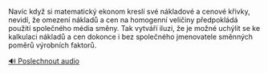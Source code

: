 
Navíc když si matematický ekonom kreslí své nákladové a cenové křivky, nevidí, že omezení nákladů a cen na homogenní veličiny předpokládá použití společného média směny. Tak vytváří iluzi, že je možné uchýlit se ke kalkulaci nákladů a cen dokonce i bez společného jmenovatele směnných poměrů výrobních faktorů.

[🔊 Poslechnout audio](/data/7-paragraphs/audio/chapter_140/para_003-Navc-kdy-si-matematick-ekonom-kresl-sv-nklad.mp3)
